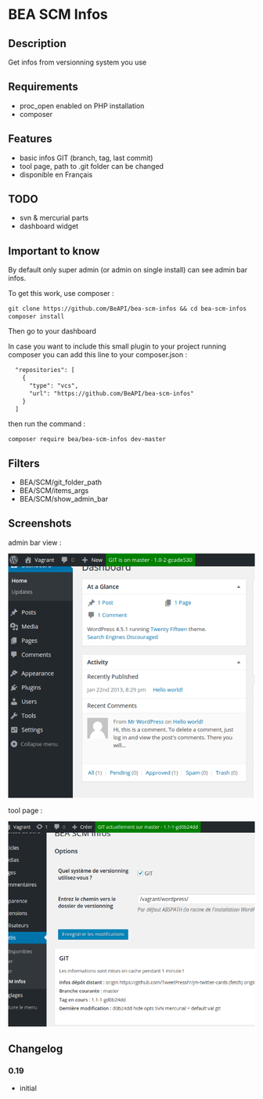 # BEA SCM Infos #

## Description ##

Get infos from versionning system you use

## Requirements

* proc_open enabled on PHP installation
* composer

## Features

* basic infos GIT (branch, tag, last commit)
* tool page, path to .git folder can be changed
* disponible en Français

## TODO

* svn & mercurial parts
* dashboard widget


## Important to know ##

By default only super admin (or admin on single install) can see admin bar infos.

To get this work, use composer :

```
git clone https://github.com/BeAPI/bea-scm-infos && cd bea-scm-infos
composer install
```

Then go to your dashboard

In case you want to include this small plugin to your project running composer you can add this line to your composer.json :

```
  "repositories": [
    {
      "type": "vcs",
      "url": "https://github.com/BeAPI/bea-scm-infos"
    }
  ]
```

then run the command :

```
composer require bea/bea-scm-infos dev-master
```

## Filters

* BEA/SCM/git_folder_path
* BEA/SCM/items_args
* BEA/SCM/show_admin_bar

## Screenshots

admin bar view :

![admin bar infos](/assets/img/screen-admin-bar.png?raw=true)

tool page :

![set options](/assets/img/screen-options.png?raw=true)

## Changelog ##

### 0.19

* initial
